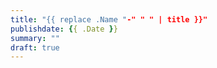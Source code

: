 ```yaml
---
title: "{{ replace .Name "-" " " | title }}"
publishdate: {{ .Date }}
summary: ""
draft: true
---
```


